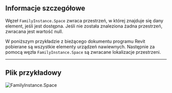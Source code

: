 ## Informacje szczegółowe
Węzeł `FamilyInstance.Space` zwraca przestrzeń, w której znajduje się dany element, jeśli jest dostępna. Jeśli nie została znaleziona żadna przestrzeń, zwracana jest wartość null.

W poniższym przykładzie z bieżącego dokumentu programu Revit pobierane są wszystkie elementy urządzeń nawiewnych. Następnie za pomocą węzła `FamilyInstance.Space` są zwracane lokalizacje przestrzeni.
___
## Plik przykładowy

![FamilyInstance.Space](./Revit.Elements.FamilyInstance.Space_img.jpg)
